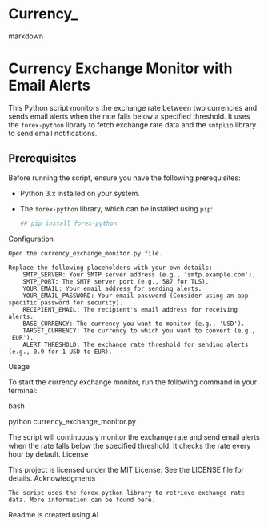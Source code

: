 # Currency_

markdown

# Currency Exchange Monitor with Email Alerts

This Python script monitors the exchange rate between two currencies and sends email alerts when the rate falls below a specified threshold. It uses the `forex-python` library to fetch exchange rate data and the `smtplib` library to send email notifications.

## Prerequisites

Before running the script, ensure you have the following prerequisites:

- Python 3.x installed on your system.
- The `forex-python` library, which can be installed using `pip`:

  ```bash
  ## pip install forex-python

Configuration

    Open the currency_exchange_monitor.py file.

    Replace the following placeholders with your own details:
        SMTP_SERVER: Your SMTP server address (e.g., 'smtp.example.com').
        SMTP_PORT: The SMTP server port (e.g., 587 for TLS).
        YOUR_EMAIL: Your email address for sending alerts.
        YOUR_EMAIL_PASSWORD: Your email password (Consider using an app-specific password for security).
        RECIPIENT_EMAIL: The recipient's email address for receiving alerts.
        BASE_CURRENCY: The currency you want to monitor (e.g., 'USD').
        TARGET_CURRENCY: The currency to which you want to convert (e.g., 'EUR').
        ALERT_THRESHOLD: The exchange rate threshold for sending alerts (e.g., 0.9 for 1 USD to EUR).

Usage

To start the currency exchange monitor, run the following command in your terminal:

bash

python currency_exchange_monitor.py

The script will continuously monitor the exchange rate and send email alerts when the rate falls below the specified threshold. It checks the rate every hour by default.
License

This project is licensed under the MIT License. See the LICENSE file for details.
Acknowledgments

    The script uses the forex-python library to retrieve exchange rate data. More information can be found here.
Readme is created using AI
